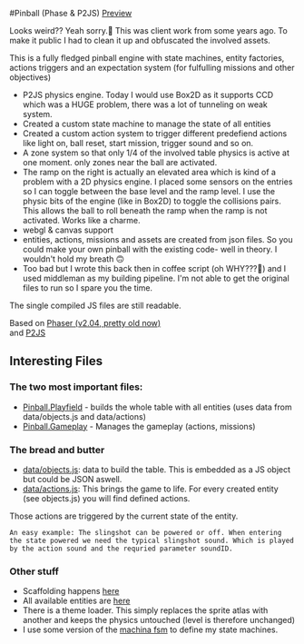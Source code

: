#Pinball (Phase & P2JS)
[Preview](http://georgiee.github.io/lab-pinball-simulation/)

Looks weird?? Yeah sorry.🤕
This was client work from some years ago. To make it public I had to clean it up and obfuscated the involved assets.

This is a fully fledged pinball engine with state machines, entity factories, actions triggers and an expectation system (for fulfulling missions and other objectives)

+ P2JS physics engine. Today I would use Box2D as it supports CCD which was a HUGE problem, there was a lot of tunneling on weak system.
+ Created a custom state machine to manage the state of all entities
+ Created a custom action system to trigger different predefiend actions like light on, ball reset, start mission, trigger sound and so on.
+ A zone system so that only 1/4 of the involved table physics is active at one moment. only zones near the ball are activated.
+ The ramp on the right is actually an elevated area which is kind of a problem with a 2D physics engine. I placed some sensors on the entries so I can toggle between the base level and the ramp level. I use the physic bits of the engine (like in Box2D) to toggle the collisions pairs. This allows the ball to roll beneath the ramp when the ramp is not activated. Works like a charme. 
+ webgl & canvas support
+ entities, actions, missions and assets are created from json files. So you could make your own pinball with the existing code- well in theory. I wouldn't hold my breath 🙃
+ Too bad but I wrote this back then in coffee script (oh WHY???💩) and I used middleman as my building pipeline. I'm not able to get the original files to run so I spare you the time. 

The single compiled JS files are still readable.

Based on <a href='https://github.com/photonstorm/phaser'>Phaser (v2.04, pretty old now)</a><br>
and <a href='https://schteppe.github.io/p2.js/'>P2JS</a><br>

## Interesting Files

### The two most important files:

+ [Pinball.Playfield](https://github.com/georgiee/pinball-js/blob/e9936da528e11cf8636e5b1417011424bdf9e3de/pinball-build/javascripts/pinball/core/playfield.js) - builds the whole table with all entities (uses data from data/objects.js and data/actions)
+ [Pinball.Gameplay](https://github.com/georgiee/pinball-js/blob/e9936da528e11cf8636e5b1417011424bdf9e3de/pinball-build/javascripts/pinball/core/gameplay.js) - Manages the gameplay (actions, missions)

### The bread and butter

+ [data/objects.js](https://github.com/georgiee/pinball-js/blob/e9936da528e11cf8636e5b1417011424bdf9e3de/pinball-build/javascripts/pinball/data/objects.js): data to build the table. This is embedded as a JS object but could be JSON aswell.
+ [data/actions.js](https://github.com/georgiee/pinball-js/blob/e9936da528e11cf8636e5b1417011424bdf9e3de/pinball-build/javascripts/pinball/data/actions.js): This brings the game to life. For every created entity (see objects.js) you will find defined actions.

Those actions are triggered by the current state of the entity.

```An easy example: The slingshot can be powered or off. When entering the state powered we need the typical slingshot sound. Which is played by the action sound and the requried parameter soundID.```

### Other stuff

+ Scaffolding happens [here](https://github.com/georgiee/pinball-js/blob/b70fb492b91fcef2d43ef6c9562b80b1a0beda1d/pinball-build/javascripts/pinball/pinball_machine.js)
+ All available entities are [here](https://github.com/georgiee/pinball-js/tree/b70fb492b91fcef2d43ef6c9562b80b1a0beda1d/pinball-build/javascripts/pinball/core/entities)
+ There is a theme loader. This simply replaces the sprite atlas with another and keeps the physics untouched (level is therefore unchanged)
+ I use some version of the [machina fsm](http://machina-js.org/) to define my state machines.